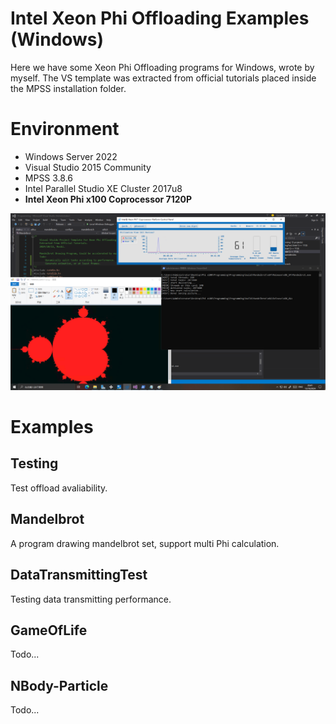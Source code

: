 # Intel Xeon Phi Offloading Examples (Windows)

Here we have some Xeon Phi Offloading programs for Windows, wrote by myself. The VS template was extracted from official tutorials placed inside the MPSS installation folder. 

# Environment

- Windows Server 2022
- Visual Studio 2015 Community
- MPSS 3.8.6
- Intel Parallel Studio XE Cluster 2017u8
- __Intel Xeon Phi x100 Coprocessor 7120P__

![](screenshot0.png)

# Examples

## Testing

Test offload avaliability. 

## Mandelbrot

A program drawing mandelbrot set, support multi Phi calculation. 

## DataTransmittingTest

Testing data transmitting performance. 

## GameOfLife

Todo...

## NBody-Particle

Todo...
